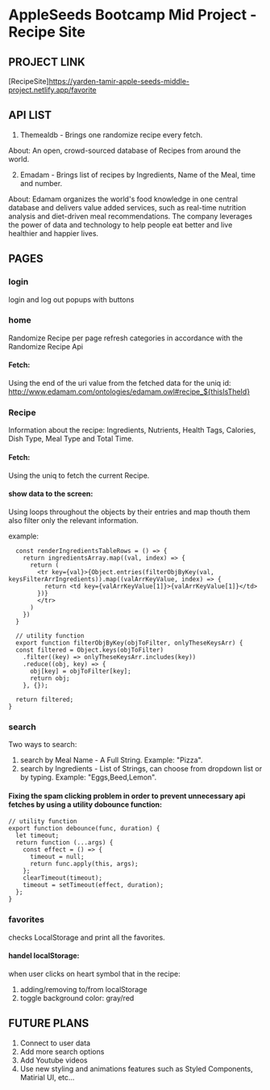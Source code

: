 #  AppleSeeds Bootcamp Mid Project - Recipe Site

## PROJECT LINK

[RecipeSite]https://yarden-tamir-apple-seeds-middle-project.netlify.app/favorite

## API LIST

1. Themealdb - Brings one randomize recipe every fetch.

About: An open, crowd-sourced database of Recipes from around the world.

2. Emadam - Brings list of recipes by Ingredients, Name of the Meal, time and number.

About: Edamam organizes the world's food knowledge in one central database and delivers value added services,
such as real-time nutrition analysis and diet-driven meal recommendations.
The company leverages the power of data and technology to help people eat better and live healthier and happier lives.

## PAGES

### login

login and log out popups with buttons

### home

Randomize Recipe per page refresh
categories in accordance with the Randomize Recipe Api

#### Fetch:
Using the end of the uri value from the fetched data for the uniq id: http://www.edamam.com/ontologies/edamam.owl#recipe_${thisIsTheId}

### Recipe

Information about the recipe: Ingredients, Nutrients, Health Tags, Calories, Dish Type, Meal Type and Total Time.

#### Fetch:
Using the uniq to fetch the current Recipe.

#### show data to the screen:
Using loops throughout the objects by their entries and map thouth them also filter only the relevant information.

example:
```
  const renderIngredientsTableRows = () => {
    return ingredientsArray.map((val, index) => {
      return (
        <tr key={val}>{Object.entries(filterObjByKey(val, keysFilterArrIngredients)).map((valArrKeyValue, index) => {
          return <td key={valArrKeyValue[1]}>{valArrKeyValue[1]}</td>
        })}
        </tr>
      )
    })
  }
  
  // utility function
  export function filterObjByKey(objToFilter, onlyTheseKeysArr) {
  const filtered = Object.keys(objToFilter)
    .filter((key) => onlyTheseKeysArr.includes(key))
    .reduce((obj, key) => {
      obj[key] = objToFilter[key];
      return obj;
    }, {});

  return filtered;
}
  ```
### search

Two ways to search:
1. search by Meal Name - A Full String. Example: "Pizza".
2. search by Ingredients - List of Strings, can choose from dropdown list or by typing. Example: "Eggs,Beed,Lemon".

#### Fixing the spam clicking problem in order to prevent unnecessary api fetches by using a utility dobounce function:

```
// utility function
export function debounce(func, duration) {
  let timeout;
  return function (...args) {
    const effect = () => {
      timeout = null;
      return func.apply(this, args);
    };
    clearTimeout(timeout);
    timeout = setTimeout(effect, duration);
  };
}
  ```
  
  ### favorites
  
  checks LocalStorage and print all the favorites.
  
  #### handel localStorage:
  when user clicks on heart symbol that in the recipe:
  1. adding/removing to/from localStorage
  2. toggle background color: gray/red

## FUTURE PLANS
1. Connect to user data
2. Add more search options
3. Add Youtube videos
4. Use new styling and animations features such as Styled Components, Matirial UI, etc...
